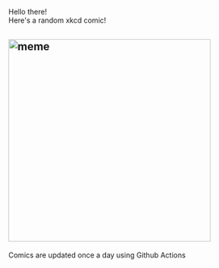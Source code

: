 Hello there! <br>Here's a random xkcd comic!<br>
## <img src="https://imgs.xkcd.com/comics/exercise_progression.png" alt="meme" width="400"/><br>
Comics are updated once a day using Github Actions